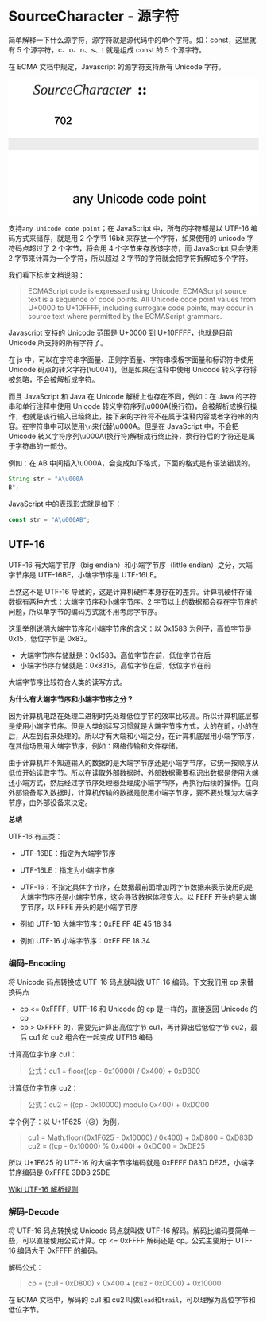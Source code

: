 # SourceCharacter - 源字符

简单解释一下什么源字符，源字符就是源代码中的单个字符。如：const，这里就有 5 个源字符，c、o、n、s、t 就是组成 const 的 5 个源字符。

在 ECMA 文档中规定，Javascript 的源字符支持所有 Unicode 字符。

![source character](./images/sourceCharacter.png)

支持`any Unicode code point`；在 JavaScript 中，所有的字符都是以 UTF-16 编码方式来储存，就是用 2 个字节 16bit 来存放一个字符，如果使用的 unicode 字符码点超过了 2 个字节，将会用 4 个字节来存放该字符，而 JavaScript 只会使用 2 字节来计算为一个字符，所以超过 2 字节的字符就会把字符拆解成多个字符。

我们看下标准文档说明：

> ECMAScript code is expressed using Unicode. ECMAScript source text is a sequence of code points. All Unicode code point values from U+0000 to U+10FFFF, including surrogate code points, may occur in source text where permitted by the ECMAScript grammars.

Javascript 支持的 Unicode 范围是 U+0000 到 U+10FFFF，也就是目前 Unicode 所支持的所有字符了。

在 js 中，可以在字符串字面量、正则字面量、字符串模板字面量和标识符中使用 Unicode 码点的转义字符(\u0041)，但是如果在注释中使用 Unicode 转义字符将被忽略，不会被解析成字符。

而且 JavaScript 和 Java 在 Unicode 解析上也存在不同，例如：在 Java 的字符串和单行注释中使用 Unicode 转义字符序列\u000A(换行符)，会被解析成换行操作，也就是该行输入已经终止，接下来的字符将不在属于注释内容或者字符串的内容。在字符串中可以使用`\n`来代替\u000A。但是在 JavaScript 中，不会把 Unicode 转义字符序列\u000A(换行符)解析成行终止符，换行符后的字符还是属于字符串的一部分。

例如：在 AB 中间插入\u000A，会变成如下格式，下面的格式是有语法错误的。

```java
String str = "A\u000A
B";
```

JavaScript 中的表现形式就是如下：

```javascript
const str = "A\u000AB";
```

## UTF-16

UTF-16 有大端字节序（big endian）和小端字节序（little endian）之分，大端字节序是 UTF-16BE，小端字节序是 UTF-16LE。

当然这不是 UTF-16 导致的，这是计算机硬件本身存在的差异。计算机硬件存储数据有两种方式：大端字节序和小端字节序。2 字节以上的数据都会存在字节序的问题，所以单字节的编码方式就不用考虑字节序。

这里举例说明大端字节序和小端字节序的含义：以 0x1583 为例子，高位字节是 0x15，低位字节是 0x83。

- 大端字节序存储就是：0x1583，高位字节在前，低位字节在后
- 小端字节序存储就是：0x8315，高位字节在后，低位字节在前

大端字节序比较符合人类的读写方式。

**为什么有大端字节序和小端字节序之分？**

因为计算机电路在处理二进制时先处理低位字节的效率比较高。所以计算机底层都是使用小端字节序。但是人类的读写习惯就是大端字节序方式，大的在前，小的在后，从左到右来处理的。所以才有大端和小端之分，在计算机底层用小端字节序，在其他场景用大端字节序，例如：网络传输和文件存储。

由于计算机并不知道输入的数据的是大端字节序还是小端字节序，它统一按顺序从低位开始读取字节。所以在读取外部数据时，外部数据需要标识出数据是使用大端还小端方式，然后经过字节序处理器处理成小端字节序，再执行后续的操作。在向外部设备写入数据时，计算机传输的数据是使用小端字节序，要不要处理为大端字节序，由外部设备来决定。

**总结**

UTF-16 有三类：

- UTF-16BE：指定为大端字节序
- UTF-16LE：指定为小端字节序
- UTF-16：不指定具体字节序，在数据最前面增加两字节数据来表示使用的是大端字节序还是小端字节序，这会导致数据体积变大。以 FEFF 开头的是大端字节序，以 FFFE 开头的是小端字节序

- 例如 UTF-16 大端字节序：0xFE FF 4E 45 18 34
- 例如 UTF-16 小端字节序：0xFF FE 18 34

### 编码-Encoding

将 Unicode 码点转换成 UTF-16 码点就叫做 UTF-16 编码。下文我们用 cp 来替换码点

- cp <= 0xFFFF，UTF-16 和 Unicode 的 cp 是一样的，直接返回 Unicode 的 cp
- cp > 0xFFFF 的，需要先计算出高位字节 cu1，再计算出后低位字节 cu2，最后 cu1 和 cu2 组合在一起变成 UTF16 编码

计算高位字节序 cu1：

> 公式：cu1 = floor((cp - 0x10000) / 0x400) + 0xD800

计算低位字节序 cu2：

> 公式：cu2 = ((cp - 0x10000) modulo 0x400) + 0xDC00

举个例子：以 U+1F625（😥）为例，

> cu1 = Math.floor((0x1F625 - 0x10000) / 0x400) + 0xD800 = 0xD83D
> cu2 = ((cp - 0x10000) % 0x400) + 0xDC00 = 0xDE25

所以 U+1F625 的 UTF-16 的大端字节序编码就是 0xFEFF D83D DE25，小端字节序编码是 0xFFFE 3DD8 25DE

[Wiki UTF-16 解析规则](https://zh.wikipedia.org/wiki/UTF-16)

### 解码-Decode

将 UTF-16 码点转换成 Unicode 码点就叫做 UTF-16 解码。解码比编码要简单一些，可以直接使用公式计算。cp <= 0xFFFF 解码还是 cp。公式主要用于 UTF-16 编码大于 0xFFFF 的编码。

解码公式：

> cp = (cu1 - 0xD800) × 0x400 + (cu2 - 0xDC00) + 0x10000

在 ECMA 文档中，解码的 cu1 和 cu2 叫做`lead`和`trail`，可以理解为高位字节和低位字节。
